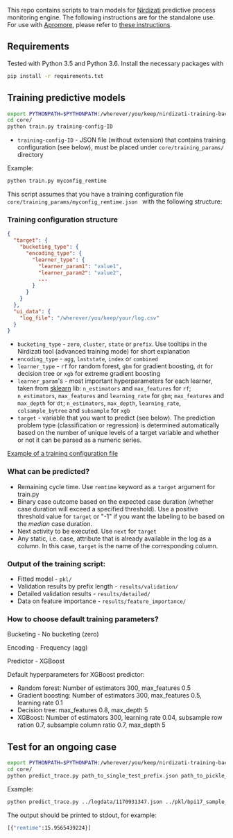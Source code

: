 This repo contains scripts to train models for [Nirdizati](http://nirdizati.com) predictive process monitoring engine. The following instructions are for the standalone use. For use with [Apromore](http://apromore.org/), please refer to [these instructions](https://github.com/nirdizati/nirdizati-training-backend/blob/master/apromore/README.md).

## Requirements
Tested with Python 3.5 and Python 3.6. Install the necessary packages with
```bash
pip install -r requirements.txt
```

## Training predictive models
```bash
export PYTHONPATH=$PYTHONPATH:/wherever/you/keep/nirdizati-training-backend
cd core/
python train.py training-config-ID 
```

* `training-config-ID` - JSON file (without extension) that contains training configuration (see below), must be placed under `core/training_params/` directory

Example:

```bash
python train.py myconfig_remtime
```

This script assumes that you have a training configuration file `core/training_params/myconfig_remtime.json
` with the following structure: 

### Training configuration structure

```json
{
  "target": {
    "bucketing_type": {
      "encoding_type": {
        "learner_type": {
          "learner_param1": "value1",
          "learner_param2": "value2",
          ...
        }
      }
    }
  },
  "ui_data": {
    "log_file": "/wherever/you/keep/your/log.csv"
  }
}
```

* `bucketing_type` - `zero`, `cluster`, `state` or `prefix`. Use tooltips in the Nirdizati tool (advanced training mode) for short explanation
* `encoding_type` - `agg`, `laststate`, `index` or `combined`
* `learner_type` - `rf` for random forest, `gbm` for gradient boosting, `dt` for decision tree or `xgb` for extreme gradient boosting
* `learner_param`'s - most important hyperparameters for each learner, taken from [sklearn](http://scikit-learn.org/stable/modules/classes.html#module-sklearn.ensemble) lib: `n_estimators` and `max_features` for `rf`; `n_estimators`, `max_features` and `learning_rate` for `gbm`; `max_features` and `max_depth` for `dt`; `n_estimators`, `max_depth`, `learning_rate`, `colsample_bytree` and `subsample` for `xgb` 
* `target` - variable that you want to predict (see below). The prediction problem type (classification or regression) is determined automatically based on the number of unique levels of a target variable and whether or not it can be parsed as a numeric series.


[Example of a training configuration file](https://github.com/nirdizati/nirdizati-training-backend/blob/master/core/training_params/myconfig.json)


### What can be predicted?
* Remaining cycle time. Use `remtime` keyword as a `target`  argument for train.py
* Binary case outcome based on the expected case duration (whether case duration will exceed a specified threshold). Use a positive threshold value for `target` or "-1" if you want the labeling to be based on the *median* case duration.   
* Next activity to be executed. Use `next` for `target`
* Any static, i.e. case, attribute that is already available in the log as a column. In this case, `target` is the name of the corresponding column.

 

### Output of the training script:

* Fitted model - `pkl/`
* Validation results by prefix length - `results/validation/`
* Detailed validation results - `results/detailed/`
* Data on feature importance - `results/feature_importance/`


### How to choose default training parameters?
Bucketing - No bucketing (zero)

Encoding - Frequency (agg)

Predictor - XGBoost

Default hyperparameters for XGBoost predictor:
* Random forest: Number of estimators 300, max_features 0.5
* Gradient boosting: Number of estimators 300, max_features 0.5, learning rate 0.1
* Decision tree: max_features 0.8, max_depth 5
* XGBoost: Number of estimators 300, learning rate 0.04, subsample row ration 0.7, subsample column ratio 0.7, max_depth 5

## Test for an ongoing case
```bash
export PYTHONPATH=$PYTHONPATH:/wherever/you/keep/nirdizati-training-backend
cd core/
python predict_trace.py path_to_single_test_prefix.json path_to_pickle_model_filename 
```

Example:
```bash
python predict_trace.py ../logdata/1170931347.json ../pkl/bpi17_sample_myconfig_remtime.pkl
```

The output should be printed to stdout, for example:
```bash
[{"remtime":15.9565439224}]
```
